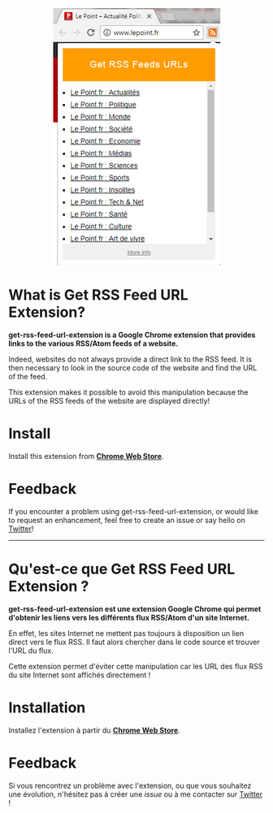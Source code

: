 <p align="center">
<a href="https://chrome.google.com/webstore/detail/get-rss-feed-url/kfghpdldaipanmkhfpdcjglncmilendn?hl=fr"><img src="screenshot.png"/></a
</p>


# What is Get RSS Feed URL Extension?


**get-rss-feed-url-extension is a Google Chrome extension that provides links to the various RSS/Atom feeds of a website.**

Indeed, websites do not always provide a direct link to the RSS feed. It is then necessary to look in the source code of the website and find the URL of the feed.

This extension makes it possible to avoid this manipulation because the URLs of the RSS feeds of the website are displayed directly!


# Install

Install this extension from [**Chrome Web Store**](https://chrome.google.com/webstore/detail/get-rss-feed-url/kfghpdldaipanmkhfpdcjglncmilendn?hl=fr).


# Feedback

If you encounter a problem using get-rss-feed-url-extension, or would like to request an enhancement, feel free to create an issue or say hello on [Twitter](https://twitter.com/shevabam)!




---




# Qu'est-ce que Get RSS Feed URL Extension ?


**get-rss-feed-url-extension est une extension Google Chrome qui permet d'obtenir les liens vers les différents flux RSS/Atom d'un site Internet.**

En effet, les sites Internet ne mettent pas toujours à disposition un lien direct vers le flux RSS. Il faut alors chercher dans le code source et trouver l'URL du flux.

Cette extension permet d'éviter cette manipulation car les URL des flux RSS du site Internet sont affichés directement !


# Installation

Installez l'extension à partir du [**Chrome Web Store**](https://chrome.google.com/webstore/detail/get-rss-feed-url/kfghpdldaipanmkhfpdcjglncmilendn?hl=fr).


# Feedback

Si vous rencontrez un problème avec l'extension, ou que vous souhaitez une évolution, n'hésitez pas à créer une *issue* ou à me contacter sur [Twitter](https://twitter.com/shevabam) !